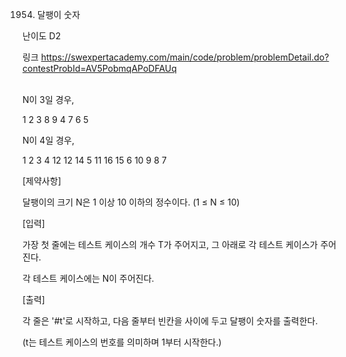 1954. 달팽이 숫자

난이도 D2



링크 https://swexpertacademy.com/main/code/problem/problemDetail.do?contestProbId=AV5PobmqAPoDFAUq

\
N이 3일 경우,

1 2 3 
8 9 4
7 6 5

N이 4일 경우,
 
1 2 3 4
12 12 14 5
11 16 15 6
10 9 8 7

[제약사항]

달팽이의 크기 N은 1 이상 10 이하의 정수이다. (1 ≤ N ≤ 10)


[입력]

가장 첫 줄에는 테스트 케이스의 개수 T가 주어지고, 그 아래로 각 테스트 케이스가 주어진다.

각 테스트 케이스에는 N이 주어진다.


[출력]

각 줄은 '#t'로 시작하고, 다음 줄부터 빈칸을 사이에 두고 달팽이 숫자를 출력한다.

(t는 테스트 케이스의 번호를 의미하며 1부터 시작한다.)
